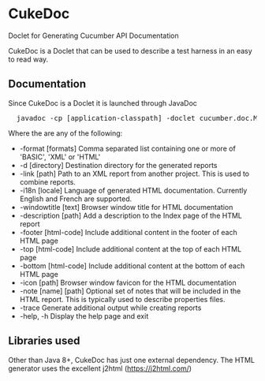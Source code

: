# CukeDoc
Doclet for Generating Cucumber API Documentation

CukeDoc is a Doclet that can be used to describe a test harness in an easy to read way.

## Documentation

Since CukeDoc is a Doclet it is launched through JavaDoc

<pre>
  javadoc -cp [application-classpath] -doclet cucumber.doc.Main -docletpath [location-of-cukedoc] -sourcepath [source] -subpackages [packages] [cukedoc-options]
</pre>

Where the <cukedoc-options> are any of the following:


 *  -format [formats]      Comma separated list containing one or more of 'BASIC', 'XML' or 'HTML'
 *  -d [directory]         Destination directory for the generated reports
 *  -link [path]           Path to an XML report from another project. This is used to combine reports.
 *  -i18n [locale]         Language of generated HTML documentation. Currently English and French are supported.
 *  -windowtitle [text]    Browser window title for HTML documentation
 *  -description [path]    Add a description to the Index page of the HTML report
 *  -footer [html-code]    Include additional content in the footer of each HTML page
 *  -top [html-code]       Include additional content at the top of each HTML page
 *  -bottom [html-code]    Include additional content at the bottom of each HTML page
 *  -icon [path]           Browser window favicon for the HTML documentation
 *  -note [name] [path]    Optional set of notes that will be included in the HTML report. This is typically used to describe properties files.
 *  -trace                 Generate additional output while creating reports
 *  -help, -h              Display the help page and exit



## Libraries used

Other than Java 8+, CukeDoc has just one external dependency. The HTML generator uses the excellent j2html (https://j2html.com/)
